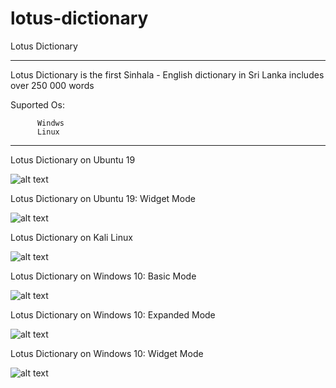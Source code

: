 # lotus-dictionary

Lotus Dictionary
***************************************************
Lotus Dictionary is the first Sinhala - English dictionary in Sri Lanka
includes over 250 000 words


Suported Os:

          Windws
          Linux

***************************************************

Lotus Dictionary on Ubuntu 19

![alt text](https://linuxworldz.files.wordpress.com/2019/10/screenshot-from-2019-10-13-17-11-17.png)

Lotus Dictionary on Ubuntu 19: Widget Mode

![alt text](https://linuxworldz.files.wordpress.com/2019/10/screenshot-from-2019-10-13-17-12-14.png)

Lotus Dictionary on Kali Linux

![alt text](https://linuxworldz.files.wordpress.com/2019/10/screenshot-from-2019-10-13-11-49-29.png)

Lotus Dictionary on Windows 10: Basic Mode

![alt text](https://linuxworldz.files.wordpress.com/2019/10/1.png)

Lotus Dictionary on Windows 10: Expanded Mode

![alt text](https://linuxworldz.files.wordpress.com/2019/10/3.png)

Lotus Dictionary on Windows 10: Widget Mode

![alt text](https://linuxworldz.files.wordpress.com/2019/10/2.png)

